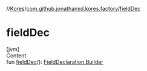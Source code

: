 //[Kores](../index.md)/[com.github.jonathanxd.kores.factory](index.md)/[fieldDec](field-dec.md)



# fieldDec  
[jvm]  
Content  
fun [fieldDec](field-dec.md)(): [FieldDeclaration.Builder](../com.github.jonathanxd.kores.base/-field-declaration/-builder/index.md)  



